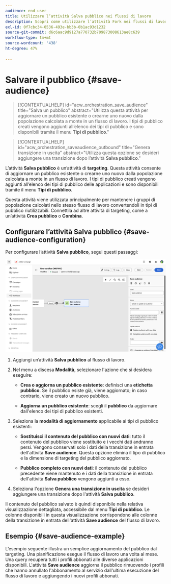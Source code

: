 ```yaml
---
audience: end-user
title: Utilizzare l’attività Salva pubblico nei flussi di lavoro
description: Scopri come utilizzare l’attività Fork nei flussi di lavoro
exl-id: 0f7cbc34-0536-493e-bb3b-0b1ac93d1232
source-git-commit: d6c6aac9d9127a770732b709873008613ae8c639
workflow-type: tm+mt
source-wordcount: '438'
ht-degree: 47%

---
```


# Salvare il pubblico {#save-audience}

>[!CONTEXTUALHELP]
>id="acw_orchestration_save_audience"
>title="Salva un pubblico"
>abstract="Utilizza questa attività per aggiornare un pubblico esistente o crearne uno nuovo dalla popolazione calcolata a monte in un flusso di lavoro. I tipi di pubblico creati vengono aggiunti all’elenco dei tipi di pubblico e sono disponibili tramite il menu **Tipi di pubblico**."

>[!CONTEXTUALHELP]
>id="acw_orchestration_saveaudience_outbound"
>title="Genera transizione in uscita"
>abstract="Utilizza questa opzione se desideri aggiungere una transizione dopo l’attività **Salva pubblico**."

L’attività **Salva pubblico** è un’attività di **targeting**. Questa attività consente di aggiornare un pubblico esistente o crearne uno nuovo dalla popolazione calcolata a monte in un flusso di lavoro. I tipi di pubblico creati vengono aggiunti all’elenco dei tipi di pubblico delle applicazioni e sono disponibili tramite il menu **Tipi di pubblico**.

Questa attività viene utilizzata principalmente per mantenere i gruppi di popolazione calcolati nello stesso flusso di lavoro convertendoli in tipi di pubblico riutilizzabili. Connettila ad altre attività di targeting, come a un’attività **Crea pubblico** o **Combina**.

## Configurare l’attività Salva pubblico {#save-audience-configuration}

Per configurare l’attività **Salva pubblico**, segui questi passaggi:

![Descrizione: configurazione del flusso di lavoro per l&#39;attività Save audience](../assets/workflow-save-audience.png)

1. Aggiungi un’attività **Salva pubblico** al flusso di lavoro.

1. Nel menu a discesa **Modalità**, selezionare l&#39;azione che si desidera eseguire:

   * **Crea o aggiorna un pubblico esistente**: definisci una **etichetta pubblico**. Se il pubblico esiste già, viene aggiornato; in caso contrario, viene creato un nuovo pubblico.

   * **Aggiorna un pubblico esistente**: scegli il **pubblico** da aggiornare dall&#39;elenco dei tipi di pubblico esistenti.

1. Seleziona la **modalità di aggiornamento** applicabile ai tipi di pubblico esistenti:

   * **Sostituisci il contenuto del pubblico con nuovi dati**: tutto il contenuto del pubblico viene sostituito e i vecchi dati andranno persi. Vengono conservati solo i dati della transizione in entrata dell&#39;attività **Save audience**. Questa opzione elimina il tipo di pubblico e la dimensione di targeting del pubblico aggiornato.

   * **Pubblico completo con nuovi dati**: il contenuto del pubblico precedente viene mantenuto e i dati della transizione in entrata dell&#39;attività **Salva pubblico** vengono aggiunti a esso.

1. Seleziona l&#39;opzione **Genera una transizione in uscita** se desideri aggiungere una transizione dopo l&#39;attività **Salva pubblico**.

Il contenuto del pubblico salvato è quindi disponibile nella relativa visualizzazione dettagliata, accessibile dal menu **Tipi di pubblico**. Le colonne disponibili in questa visualizzazione corrispondono alle colonne della transizione in entrata dell&#39;attività **Save audience** del flusso di lavoro.

## Esempio {#save-audience-example}

L’esempio seguente illustra un semplice aggiornamento del pubblico dal targeting. Una pianificazione esegue il flusso di lavoro una volta al mese. Una query recupera tutti i profili abbonati alle diverse applicazioni disponibili. L&#39;attività **Save audience** aggiorna il pubblico rimuovendo i profili che hanno annullato l&#39;abbonamento al servizio dall&#39;ultima esecuzione del flusso di lavoro e aggiungendo i nuovi profili abbonati.